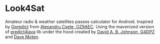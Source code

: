 # Look4Sat
Amateur radio &amp; weather satellites passes calculator for Android. Inspired by [Gpredict](http://gpredict.oz9aec.net/) from [Alexandru Csete, OZ9AEC](https://github.com/csete). Using the mavenized version of [predict4java](https://github.com/davidmoten/predict4java) lib under the hood created by [David A. B. Johnson, G4DPZ](https://github.com/g4dpz) and [Dave Moten](https://github.com/davidmoten).

